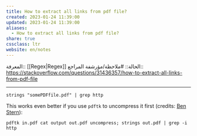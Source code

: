 ```yaml
---
title: How to extract all links from pdf file?
created: 2023-01-24 11:39:00
updated: 2023-01-24 11:39:00
aliases:
  - How to extract all links from pdf file?
share: true
cssclass: ltr
website: en/notes
---
```


المعرفة:: [[Regex|Regex]]
الحالة:: #ملاحظة/مؤرشفة
المراجع:: <https://stackoverflow.com/questions/31436357/how-to-extract-all-links-from-pdf-file>

---

```shell
strings "somePDFfile.pdf" | grep http
```

This works even better if you use `pdftk` to uncompress it first (credits: [Ben Stern](https://stackoverflow.com/users/8657995/ben-stern)):

```shell
pdftk in.pdf cat output out.pdf uncompress; strings out.pdf | grep -i http
```
